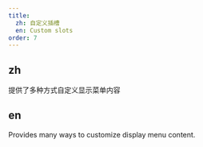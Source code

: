 ```yaml
---
title:
  zh: 自定义插槽
  en: Custom slots  
order: 7
---
```


## zh

提供了多种方式自定义显示菜单内容

## en

Provides many ways to customize display menu content.
